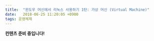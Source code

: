 ```yaml
---
title:  "윈도우 머신에서 리눅스 사용하기 1탄: 가상 머신 (Virtual Machine)"
date:   2018-06-25 11:20:05 +0900
tags: 운영체제
---
```


**컨텐츠 준비 중입니다!**